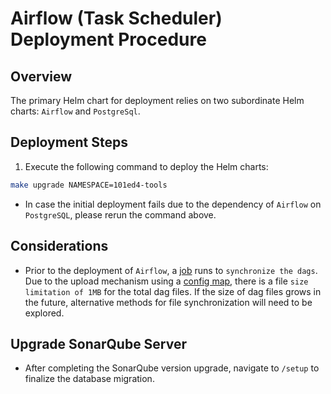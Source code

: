 # Airflow (Task Scheduler) Deployment Procedure

## Overview

The primary Helm chart for deployment relies on two subordinate Helm charts: `Airflow` and `PostgreSql`.

## Deployment Steps

1. Execute the following command to deploy the Helm charts:

```sh
make upgrade NAMESPACE=101ed4-tools
```

- In case the initial deployment fails due to the dependency of `Airflow` on `PostgreSQL`, please rerun the command above.

## Considerations

- Prior to the deployment of `Airflow`, a [job]('./templates/templates/job.yaml) runs to `synchronize the dags`. Due to the upload mechanism using a [config map]('./templates/templates/configmap.yaml), there is a file `size limitation of 1MB` for the total dag files. If the size of dag files grows in the future, alternative methods for file synchronization will need to be explored.

## Upgrade SonarQube Server

- After completing the SonarQube version upgrade, navigate to `/setup` to finalize the database migration.
